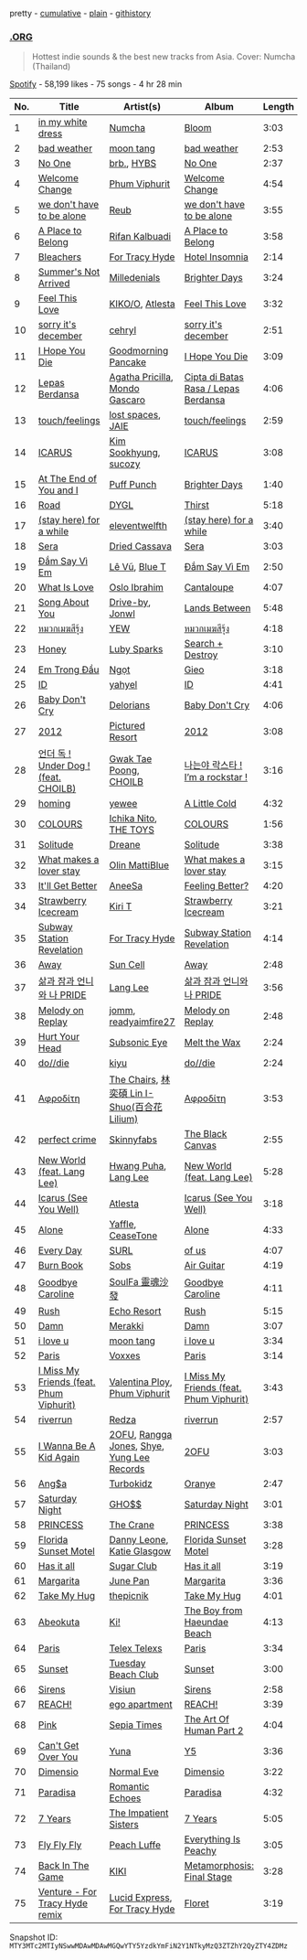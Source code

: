 pretty - [cumulative](/playlists/cumulative/37i9dQZF1DWXQXM7agvwjO.md) - [plain](/playlists/plain/37i9dQZF1DWXQXM7agvwjO) - [githistory](https://github.githistory.xyz/mackorone/spotify-playlist-archive/blob/main/playlists/plain/37i9dQZF1DWXQXM7agvwjO)

### [.ORG](https://open.spotify.com/playlist/37i9dQZF1DWXQXM7agvwjO)

> Hottest indie sounds & the best new tracks from Asia\. Cover: Numcha \(Thailand\)

[Spotify](https://open.spotify.com/user/spotify) - 58,199 likes - 75 songs - 4 hr 28 min

| No. | Title | Artist(s) | Album | Length |
|---|---|---|---|---|
| 1 | [in my white dress](https://open.spotify.com/track/0uS73WeUprjNuI44swS8Hl) | [Numcha](https://open.spotify.com/artist/6bguntfj9ZnX1lFvSYl72d) | [Bloom](https://open.spotify.com/album/18RDnaVusM3sD5chVIUFzh) | 3:03 |
| 2 | [bad weather](https://open.spotify.com/track/1B7dvUWXL8tJFtsFgbj5mm) | [moon tang](https://open.spotify.com/artist/51ZhiTtynrHq7tD4xfGZV7) | [bad weather](https://open.spotify.com/album/7GcqB2QpeFKDg4gDcaN52q) | 2:53 |
| 3 | [No One](https://open.spotify.com/track/0qbZA3IPjeb8lBZ4SZtEHd) | [brb.](https://open.spotify.com/artist/2XBiI8PjCnjJ3XKWtiKcvc), [HYBS](https://open.spotify.com/artist/4mr4X9nJC8DPlNukWbgAaI) | [No One](https://open.spotify.com/album/2h2DQrNPw1aDsuy8xO1GZY) | 2:37 |
| 4 | [Welcome Change](https://open.spotify.com/track/2quiwMMUFiAwGqN54rOADl) | [Phum Viphurit](https://open.spotify.com/artist/5mqguTgtaoCMNMZD6txCh6) | [Welcome Change](https://open.spotify.com/album/76uvZpZOt6dwlkxx2drSju) | 4:54 |
| 5 | [we don't have to be alone](https://open.spotify.com/track/5FpTK4Z1piJvDuuq3vmtxA) | [Reub](https://open.spotify.com/artist/2VIpsUyYMf7opaz3dG4OiF) | [we don't have to be alone](https://open.spotify.com/album/0ZLZ0eD69PGmrtuRYvfxz3) | 3:55 |
| 6 | [A Place to Belong](https://open.spotify.com/track/4lun8QvR4sKXK1undQgIr7) | [Rifan Kalbuadi](https://open.spotify.com/artist/6dO5K9GKFs1yW4fHZLI3ys) | [A Place to Belong](https://open.spotify.com/album/14EI3GUx9auJPVLWh612jE) | 3:58 |
| 7 | [Bleachers](https://open.spotify.com/track/1Iw0F6t71sem5PWGhPnKoN) | [For Tracy Hyde](https://open.spotify.com/artist/6D4CyQKY5fDsjK5qKNfqDy) | [Hotel Insomnia](https://open.spotify.com/album/5gUvrb0y7rmxfjnhhGDZKh) | 2:14 |
| 8 | [Summer's Not Arrived](https://open.spotify.com/track/6vhCWtwqEddPTXs58QWZKZ) | [Milledenials](https://open.spotify.com/artist/0Mh5wMruCzJIMbeospsjyB) | [Brighter Days](https://open.spotify.com/album/0WIU7w0fq1XlGt0NaYob4B) | 3:24 |
| 9 | [Feel This Love](https://open.spotify.com/track/3JKllHjbLp56oRExQRnbAr) | [KIKO/O](https://open.spotify.com/artist/2BvoWIqtmTwqBRqdHiHuKm), [Atlesta](https://open.spotify.com/artist/60bdlCy6b211wIIrNKUWjU) | [Feel This Love](https://open.spotify.com/album/5g8ZhcJuUMnobkn9weEhan) | 3:32 |
| 10 | [sorry it's december](https://open.spotify.com/track/7oReofzcCaync7NIOx4gnA) | [cehryl](https://open.spotify.com/artist/0bBrsS9ufPAmeFQgDNG54O) | [sorry it's december](https://open.spotify.com/album/78R3ypvc7HzPLf35YkUJh6) | 2:51 |
| 11 | [I Hope You Die](https://open.spotify.com/track/3APupcckOdS9qT1AKvghU3) | [Goodmorning Pancake](https://open.spotify.com/artist/7Bezyy4h6Ftw2pjtq8NcbE) | [I Hope You Die](https://open.spotify.com/album/0VMubKy7eSXdE0hm7hIMQg) | 3:09 |
| 12 | [Lepas Berdansa](https://open.spotify.com/track/0IzuVV47KPKT0ejyaKLQaT) | [Agatha Pricilla](https://open.spotify.com/artist/5j6EloCQDnZmMP3k6pATOd), [Mondo Gascaro](https://open.spotify.com/artist/6x92tfaXHuPBctPxrfTeMY) | [Cipta di Batas Rasa / Lepas Berdansa](https://open.spotify.com/album/1jdYQWbLFxrTX6aHyHDfgj) | 4:06 |
| 13 | [touch/feelings](https://open.spotify.com/track/2RpyjZCrhMb9rdpOE1lXlk) | [lost spaces](https://open.spotify.com/artist/387YZVajWRq3ZPiCxiX07b), [JAIE](https://open.spotify.com/artist/74Zk4BaTpscIf6k04UoCds) | [touch/feelings](https://open.spotify.com/album/2SZLgFJyoHaExsSJEsfOXU) | 2:59 |
| 14 | [ICARUS](https://open.spotify.com/track/6I1VYleHY5n6RJujfFvj33) | [Kim Sookhyung](https://open.spotify.com/artist/5Yjiiksbgd959gXHO7H7in), [sucozy](https://open.spotify.com/artist/0UJT6CvlHhWZbgnV1wGakZ) | [ICARUS](https://open.spotify.com/album/7hauZJUoi314kbFesqZ5Jt) | 3:08 |
| 15 | [At The End of You and I](https://open.spotify.com/track/0jpRUQgbwOwRYxKQSOLhHE) | [Puff Punch](https://open.spotify.com/artist/0ZF8FUprTy8x4eAJO8Jtyx) | [Brighter Days](https://open.spotify.com/album/0WIU7w0fq1XlGt0NaYob4B) | 1:40 |
| 16 | [Road](https://open.spotify.com/track/6f5OzmQxiXh6viB0WQP1C2) | [DYGL](https://open.spotify.com/artist/43kKsfG1eZSFW785NtHDYs) | [Thirst](https://open.spotify.com/album/2eLnAcGJgI4cdFlqjT25h1) | 5:18 |
| 17 | [\(stay here\) for a while](https://open.spotify.com/track/7ITUmCohDlD7B1aNnQUuc5) | [eleventwelfth](https://open.spotify.com/artist/2obLLc4blv37GYbFwqyE3t) | [\(stay here\) for a while](https://open.spotify.com/album/2lagvaT1M17CnirnR8OAjS) | 3:40 |
| 18 | [Sera](https://open.spotify.com/track/5fJyD0EG6uBxcExhUlYZZq) | [Dried Cassava](https://open.spotify.com/artist/0ZFOqczQaOVygEA3lFm244) | [Sera](https://open.spotify.com/album/1ZTFntttDauVPZGMS2iiTH) | 3:03 |
| 19 | [Đắm Say Vì Em](https://open.spotify.com/track/0RvPBOC0hAyU3zCHwMGOsK) | [Lê Vũ](https://open.spotify.com/artist/5t18GHcI1L5EeeMCQLKchZ), [Blue T](https://open.spotify.com/artist/7tV3i4vr53vtH5ND4mvhVq) | [Đắm Say Vì Em](https://open.spotify.com/album/5li31XRDU3CX8MOCdtb1sQ) | 2:50 |
| 20 | [What Is Love](https://open.spotify.com/track/6KQT3r0Vxlq7ScQODnMV5n) | [Oslo Ibrahim](https://open.spotify.com/artist/58tCW7poCEjQCqJTaeVsSF) | [Cantaloupe](https://open.spotify.com/album/49uQ16B3gZnVSn7DaQ80H6) | 4:07 |
| 21 | [Song About You](https://open.spotify.com/track/3MdYsACVXPmyVXD3Dahd2C) | [Drive\-by](https://open.spotify.com/artist/2zKBnnHRzjCxtkJDtWdNRq), [Jonwl](https://open.spotify.com/artist/1acr3vZX3WVbX6dXdwjyhz) | [Lands Between](https://open.spotify.com/album/4h4mbD2ydvIy8wRq3J1X0k) | 5:48 |
| 22 | [หมวกเมฆสีรุ้ง](https://open.spotify.com/track/1UiKO2k32EW98QiHwFoXKA) | [YEW](https://open.spotify.com/artist/2xsBUJ327d3iC1LvL5hYrQ) | [หมวกเมฆสีรุ้ง](https://open.spotify.com/album/2eVTP95ZWjjfhrZVSCRFPR) | 4:18 |
| 23 | [Honey](https://open.spotify.com/track/5fOLC1RDNcqkDLcemd3n3i) | [Luby Sparks](https://open.spotify.com/artist/7qEdobpYOByvjiT4ux4vEq) | [Search + Destroy](https://open.spotify.com/album/3wDguisEiAJzZkeaILX46v) | 3:10 |
| 24 | [Em Trong Đầu](https://open.spotify.com/track/0ON38MgDpAMcRC9ULx7NOf) | [Ngọt](https://open.spotify.com/artist/0V2DfUrZvBuUReS1LFo5ZI) | [Gieo](https://open.spotify.com/album/1ZnJrvDY8ih3ppPWR2Tc2a) | 3:18 |
| 25 | [ID](https://open.spotify.com/track/6TDSXejROuhYHBthOKllOH) | [yahyel](https://open.spotify.com/artist/1PSuZ74d4aJt9LR4fIoBNo) | [ID](https://open.spotify.com/album/3v1UEzXlDSSkrcqSAd6GiI) | 4:41 |
| 26 | [Baby Don't Cry](https://open.spotify.com/track/4TPlWx1AaskNu8VLrjgQa2) | [Delorians](https://open.spotify.com/artist/3veLkV7PryzEQXJnFxDhON) | [Baby Don't Cry](https://open.spotify.com/album/7jaXduiHmInnnWDZsA6AFM) | 4:06 |
| 27 | [2012](https://open.spotify.com/track/0h5AVdS7PvvY0PpA36neaP) | [Pictured Resort](https://open.spotify.com/artist/7BCf2R7bgylYjfgeq5Zrrm) | [2012](https://open.spotify.com/album/18cRIUHPI3xSIjeBizAokA) | 3:08 |
| 28 | [언더 독 ! Under Dog ! \(feat\. CHOILB\)](https://open.spotify.com/track/7H6MYg2AnfdG3pWpLxjSvx) | [Gwak Tae Poong](https://open.spotify.com/artist/6vldExtbOMiujc68gfMAcm), [CHOILB](https://open.spotify.com/artist/02WoRfOhF5nUVpwddshInq) | [나는야 락스타 ! I’m a rockstar !](https://open.spotify.com/album/1qwt7wQigAO7zle4yXYEM9) | 3:16 |
| 29 | [homing](https://open.spotify.com/track/59Z7pmEAeAdCBjX0bXfcNc) | [yewee](https://open.spotify.com/artist/1zQITcXMrdgZWsBF0dgwXD) | [A Little Cold](https://open.spotify.com/album/2TQbE1BPPmklgjBJ4fd7KK) | 4:32 |
| 30 | [COLOURS](https://open.spotify.com/track/3U6DHqP0KCGMSmVFn61YJy) | [Ichika Nito](https://open.spotify.com/artist/1v7B6ZWa7QRQS3knn3Jvf4), [THE TOYS](https://open.spotify.com/artist/5pokGZ1K9Hr6etaKPDxSG8) | [COLOURS](https://open.spotify.com/album/4Kh88t8Dm5bwkdnfwjhBVn) | 1:56 |
| 31 | [Solitude](https://open.spotify.com/track/1Tn7cUi0j40twvnJKl5OOW) | [Dreane](https://open.spotify.com/artist/3jGBrkfigCO8a21DpyiOMa) | [Solitude](https://open.spotify.com/album/2lv3jXwprDdxCMFo1op1hX) | 3:38 |
| 32 | [What makes a lover stay](https://open.spotify.com/track/6DDTsWw7YxKvHh3mBBm6Nc) | [Olin MattiBlue](https://open.spotify.com/artist/2E5pDM8XRBqBVdALkdcgcH) | [What makes a lover stay](https://open.spotify.com/album/3OC5dTkgD0aiFECPq9SwPS) | 3:15 |
| 33 | [It'll Get Better](https://open.spotify.com/track/6SiRsVQ8ZZoaG5OXmWxOyF) | [AneeSa](https://open.spotify.com/artist/2pNvaqWpANQG0LphogYOtM) | [Feeling Better?](https://open.spotify.com/album/09WlNwKcj3ABqZZgK41IJX) | 4:20 |
| 34 | [Strawberry Icecream](https://open.spotify.com/track/3QWDgjquhPquGK71NlBmi8) | [Kiri T](https://open.spotify.com/artist/1gpUtHqrKRAEy8w7ojs8l5) | [Strawberry Icecream](https://open.spotify.com/album/68JIJ0CuNyGkH9na7Y3OiD) | 3:21 |
| 35 | [Subway Station Revelation](https://open.spotify.com/track/64QIWtRAivYJpEiikswr7K) | [For Tracy Hyde](https://open.spotify.com/artist/6D4CyQKY5fDsjK5qKNfqDy) | [Subway Station Revelation](https://open.spotify.com/album/3xGvbbfdc5oiEKlzh4co04) | 4:14 |
| 36 | [Away](https://open.spotify.com/track/1m6OZWfg2jwtaoxh6QBXCv) | [Sun Cell](https://open.spotify.com/artist/2FkruVc167pPQ7FYtjmPef) | [Away](https://open.spotify.com/album/5zIoUBN2Z6HRWqgWyPfpbu) | 2:48 |
| 37 | [삶과 잠과 언니와 나 PRIDE](https://open.spotify.com/track/7j4sdJ48LRUNMGl7pJSSTw) | [Lang Lee](https://open.spotify.com/artist/1D96VVpW4US2VSZaZGsRmH) | [삶과 잠과 언니와 나 PRIDE](https://open.spotify.com/album/2rqKcP5HHJtneNxcvXGLNi) | 3:56 |
| 38 | [Melody on Replay](https://open.spotify.com/track/1rXM4OirUNGGtkbYeqZ9je) | [jomm](https://open.spotify.com/artist/2izgD6xMmNboivbb1A6PHE), [readyaimfire27](https://open.spotify.com/artist/2Y65mGq91IEC2tfXNotVQ2) | [Melody on Replay](https://open.spotify.com/album/0nbF8G410gMpuDCv7TMIx6) | 2:48 |
| 39 | [Hurt Your Head](https://open.spotify.com/track/4uOXlQgcKiARO9BGPDMtbf) | [Subsonic Eye](https://open.spotify.com/artist/6nRhwtv2bwuDvPijPCjcie) | [Melt the Wax](https://open.spotify.com/album/7wsO6M6jZBciVOgYnhq18O) | 2:24 |
| 40 | [do//die](https://open.spotify.com/track/5sr6RPNfMWh9tWF4OqJrWV) | [kiyu](https://open.spotify.com/artist/2QliS3HKbo1IrXUmC9hg5C) | [do//die](https://open.spotify.com/album/0GhcEHmamKaqSOlCc3sWfv) | 2:24 |
| 41 | [Αφροδίτη](https://open.spotify.com/track/58s2FsMYLHbm2gnIqDqsH8) | [The Chairs](https://open.spotify.com/artist/4IlxI05VmVDx8ShdgKEnLK), [林奕碩 Lin I\-Shuo\(百合花Lilium\)](https://open.spotify.com/artist/4zphMjkxloNOU6Id7cqBPR) | [Αφροδίτη](https://open.spotify.com/album/3sGumso7JlqiWbKQReAzmW) | 3:53 |
| 42 | [perfect crime](https://open.spotify.com/track/3MXxxR1szyDyGz4tFvjEqi) | [Skinnyfabs](https://open.spotify.com/artist/3f0GZTXzBCmd5IBiMfsh1H) | [The Black Canvas](https://open.spotify.com/album/2334h24eIxcIbUym2SaPkP) | 2:55 |
| 43 | [New World \(feat\. Lang Lee\)](https://open.spotify.com/track/1WAKQaJR9MrYCRRrzxtAwO) | [Hwang Puha](https://open.spotify.com/artist/6r9cEkpE75hhzDw3jfcRwn), [Lang Lee](https://open.spotify.com/artist/1D96VVpW4US2VSZaZGsRmH) | [New World \(feat\. Lang Lee\)](https://open.spotify.com/album/13pOeFKntLGo1iROzONsEr) | 5:28 |
| 44 | [Icarus \(See You Well\)](https://open.spotify.com/track/6uwcuemnRVDb8drtoTNFm4) | [Atlesta](https://open.spotify.com/artist/60bdlCy6b211wIIrNKUWjU) | [Icarus \(See You Well\)](https://open.spotify.com/album/7sfECZh0WkGzkPNYmwxAHr) | 3:18 |
| 45 | [Alone](https://open.spotify.com/track/1lD3lmjSZKsCQAvp5bvBiS) | [Yaffle](https://open.spotify.com/artist/2BbGifSrMGEgvUXLypUWzV), [CeaseTone](https://open.spotify.com/artist/2FfS4tGbyODPI92Baw7Ys8) | [Alone](https://open.spotify.com/album/3fq4jjQKN9tURefSyKisVW) | 4:33 |
| 46 | [Every Day](https://open.spotify.com/track/3yIw4wffZn9hwPUKLUh25l) | [SURL](https://open.spotify.com/artist/7owveHzN1hmQuw6Ojg4sI3) | [of us](https://open.spotify.com/album/4x6THVlohmI8deJv3I1kU3) | 4:07 |
| 47 | [Burn Book](https://open.spotify.com/track/1aDVkbFZ9qrv4drQUr5D4Y) | [Sobs](https://open.spotify.com/artist/2gj35CRyiuvuJ5VzjkX52i) | [Air Guitar](https://open.spotify.com/album/5jsp54tvHgC19kstd5Kp42) | 4:19 |
| 48 | [Goodbye Caroline](https://open.spotify.com/track/7DSVtzxNAs7OmCXU70sIUL) | [SoulFa 靈魂沙發](https://open.spotify.com/artist/2eJX9VONHesNkNhdVKuBTY) | [Goodbye Caroline](https://open.spotify.com/album/09VLOEVAEz7TFrREaw4983) | 4:11 |
| 49 | [Rush](https://open.spotify.com/track/0zUw0nXudjwn9V9MoS6h4U) | [Echo Resort](https://open.spotify.com/artist/5DDzVl7PztpChpK9ZxTXZe) | [Rush](https://open.spotify.com/album/4Dv57kw9Y2U6MMJFcNiesU) | 5:15 |
| 50 | [Damn](https://open.spotify.com/track/1QwudZWY8vblm2FxnB5T6q) | [Merakki](https://open.spotify.com/artist/0mwrCJZK8W2px2zfL0psfl) | [Damn](https://open.spotify.com/album/5bOTQffztbHEb5hmVUsEMw) | 3:07 |
| 51 | [i love u](https://open.spotify.com/track/5y5JrAfwqYDoVrXfv532W4) | [moon tang](https://open.spotify.com/artist/51ZhiTtynrHq7tD4xfGZV7) | [i love u](https://open.spotify.com/album/4np08DYpAtw26nV2UUX47D) | 3:34 |
| 52 | [Paris](https://open.spotify.com/track/0andTPdoEDqJ5tsuWOx9BP) | [Voxxes](https://open.spotify.com/artist/0GgS2KBIslAgdZu0XYzSTG) | [Paris](https://open.spotify.com/album/1M9Vczg4mugm6otHw1X5jp) | 3:14 |
| 53 | [I Miss My Friends \(feat\. Phum Viphurit\)](https://open.spotify.com/track/6CqB5fiJw1yKnytkAPprxr) | [Valentina Ploy](https://open.spotify.com/artist/4RnzpVhMevUeU16FlV4e3e), [Phum Viphurit](https://open.spotify.com/artist/5mqguTgtaoCMNMZD6txCh6) | [I Miss My Friends \(feat\. Phum Viphurit\)](https://open.spotify.com/album/33HFtu7PiE4xTeV3FFGoOD) | 3:43 |
| 54 | [riverrun](https://open.spotify.com/track/1ED4RvaOua1xCVoXBArYup) | [Redza](https://open.spotify.com/artist/7rI4hvk9fjo1LAOXX1XvLG) | [riverrun](https://open.spotify.com/album/2gCNYNlbuhoziX3Sr9lZBJ) | 2:57 |
| 55 | [I Wanna Be A Kid Again](https://open.spotify.com/track/6KkECwNpkBTq5zSSeSmMyt) | [2OFU](https://open.spotify.com/artist/3nk2jAog2zO4LNboEhMXaa), [Rangga Jones](https://open.spotify.com/artist/330A2O2MYF4bWFjwM5PJ4z), [Shye](https://open.spotify.com/artist/1aqEk77J220IxgnGsgEz9T), [Yung Lee Records](https://open.spotify.com/artist/4GozvPZO3g0cI5I2TEDovw) | [2OFU](https://open.spotify.com/album/1EsJLEg0hPZiSE9BTtFw9L) | 3:03 |
| 56 | [Ang$a](https://open.spotify.com/track/4u16zGIdHrOkMyJOInkF6y) | [Turbokidz](https://open.spotify.com/artist/0X2LJsREqS5E4iFZTStLum) | [Oranye](https://open.spotify.com/album/2Y9GAh9rRYsw1PiS6FDJcy) | 2:47 |
| 57 | [Saturday Night](https://open.spotify.com/track/1IjgRvB84ShOBxAO1iTqLt) | [GHO$$](https://open.spotify.com/artist/74k9TFZjvOyebE5pWByAdR) | [Saturday Night](https://open.spotify.com/album/2GeoZP9K0qs6zr40BbAOJX) | 3:01 |
| 58 | [PRINCESS](https://open.spotify.com/track/5Y5B9OVHB3sxXPshcEFZBT) | [The Crane](https://open.spotify.com/artist/7naloiyHdmw1HsJd95OYDL) | [PRINCESS](https://open.spotify.com/album/3h2try4O3hFUsn426joVqV) | 3:38 |
| 59 | [Florida Sunset Motel](https://open.spotify.com/track/5zd7EY6ueuuQ83SAYNJBdo) | [Danny Leone](https://open.spotify.com/artist/54TPhv2iPcuPObOzxZLQbO), [Katie Glasgow](https://open.spotify.com/artist/7aYZm7onOdAyYbrVwHD6SR) | [Florida Sunset Motel](https://open.spotify.com/album/2rd9Iuzm7fbQ1o4VCpm4gl) | 3:28 |
| 60 | [Has it all](https://open.spotify.com/track/0r7ldyewgd6Rv3pF0L8rSL) | [Sugar Club](https://open.spotify.com/artist/2SYNq4ziATc0sU8qeiAirU) | [Has it all](https://open.spotify.com/album/5N9A9SdqSNstzmUfln9BU2) | 3:19 |
| 61 | [Margarita](https://open.spotify.com/track/07wmygzJZ8HG3j9Iu0YCIQ) | [June Pan](https://open.spotify.com/artist/0p5LfbnKvdqRqZ9u5Nk0S3) | [Margarita](https://open.spotify.com/album/14QSWeqDCKgesoarHCKntL) | 3:36 |
| 62 | [Take My Hug](https://open.spotify.com/track/4Fml95IHlQ9QE976vkyvZk) | [thepicnik](https://open.spotify.com/artist/4SMvJNBPlNx6JsonzNi3Nw) | [Take My Hug](https://open.spotify.com/album/3gf0iNThdkWm4GmyPIwCGQ) | 4:01 |
| 63 | [Abeokuta](https://open.spotify.com/track/3nqujATHQsyEg104eXcaNI) | [Ki!](https://open.spotify.com/artist/68ZbJ6NBdeGlDRxv3jM0DP) | [The Boy from Haeundae Beach](https://open.spotify.com/album/4xcpRLcCpNEcAzPyR5GIHO) | 4:13 |
| 64 | [Paris](https://open.spotify.com/track/54m4aGaWnngwTficxvykzq) | [Telex Telexs](https://open.spotify.com/artist/1BHYRsFqV0ON7RUFM9qF2Q) | [Paris](https://open.spotify.com/album/6xDBXy2dbXvZfMztTKrmwT) | 3:34 |
| 65 | [Sunset](https://open.spotify.com/track/13zUDc9v7tauSRAp8F0bdJ) | [Tuesday Beach Club](https://open.spotify.com/artist/3kbrbhnjLCObXwmOsqadXT) | [Sunset](https://open.spotify.com/album/6zpzuFvYXssa278uauqo1r) | 3:00 |
| 66 | [Sirens](https://open.spotify.com/track/6HZizUtULpYr2R61iG2IkJ) | [Visiun](https://open.spotify.com/artist/6qqgKFc4hGR6f3P05uRAmx) | [Sirens](https://open.spotify.com/album/5JIrh7kGpBubQXfrcU2kgf) | 2:58 |
| 67 | [REACH!](https://open.spotify.com/track/3sVZBZLf3JfnTCHeuX0KeK) | [ego apartment](https://open.spotify.com/artist/20SNDAIdUW3fjTA14UvSj4) | [REACH!](https://open.spotify.com/album/0O6N7EfLklBJ6o4y2J7xb7) | 3:39 |
| 68 | [Pink](https://open.spotify.com/track/6Xss284HURvzRGqyIrX0bS) | [Sepia Times](https://open.spotify.com/artist/4m02Ox4bbSriKKv6wo8gS5) | [The Art Of Human Part 2](https://open.spotify.com/album/7B8qalXIydIFlRqUcgJd4d) | 4:04 |
| 69 | [Can't Get Over You](https://open.spotify.com/track/178ZvO20GAGgrxSDitOaYG) | [Yuna](https://open.spotify.com/artist/3kHVioJpVxlazAAKQ64pC1) | [Y5](https://open.spotify.com/album/6aiVwr7RR4aWp4Fs0x7ZiB) | 3:36 |
| 70 | [Dimensio](https://open.spotify.com/track/44aFC9Q6JUO8txxJeunsz3) | [Normal Eve](https://open.spotify.com/artist/6c7nlW5vkowcTcgspuXUIS) | [Dimensio](https://open.spotify.com/album/4xgJN8UO0lrJkUjfgoShBg) | 3:22 |
| 71 | [Paradisa](https://open.spotify.com/track/0MRwX4pIryUzrEsn8q8XKx) | [Romantic Echoes](https://open.spotify.com/artist/3VDwfryUiGGszWpyzpwDGJ) | [Paradisa](https://open.spotify.com/album/5OKhOx9XtV4LKm3zikD9r4) | 4:32 |
| 72 | [7 Years](https://open.spotify.com/track/03IkbWWtLydmBuo9jQYC2Z) | [The Impatient Sisters](https://open.spotify.com/artist/1MrMu9X3lJAQHm0AXOoVgG) | [7 Years](https://open.spotify.com/album/2qmux3wpZ1Xs6Qr44SYZel) | 5:05 |
| 73 | [Fly Fly Fly](https://open.spotify.com/track/2LLIuyj3LwG7pAoEa5nRwC) | [Peach Luffe](https://open.spotify.com/artist/6KvuacOcxH22xWgQTAwxui) | [Everything Is Peachy](https://open.spotify.com/album/6wRP6ClrCoOao42t9zYEVy) | 3:05 |
| 74 | [Back In The Game](https://open.spotify.com/track/0h2gJVJj5eI80vTuyqMBBV) | [KIKI](https://open.spotify.com/artist/6MG7fjH9YBryqLT03MnwQM) | [Metamorphosis: Final Stage](https://open.spotify.com/album/0HBH7tV5NhLmoClAiKU513) | 3:28 |
| 75 | [Venture \- For Tracy Hyde remix](https://open.spotify.com/track/06OcvQjbKdz7I7Y9LAApsq) | [Lucid Express](https://open.spotify.com/artist/0WwjT0WO2JQSXIq7EeDxXf), [For Tracy Hyde](https://open.spotify.com/artist/6D4CyQKY5fDsjK5qKNfqDy) | [Floret](https://open.spotify.com/album/1SWWvEsN8m4cz9ScFOEEn5) | 3:19 |

Snapshot ID: `MTY3MTc2MTIyNSwwMDAwMDAwMGQwYTY5YzdkYmFiN2Y1NTkyMzQ3ZTZhY2QyZTY4ZDMz`
